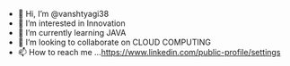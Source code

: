 - 👋 Hi, I’m @vanshtyagi38
- 👀 I’m interested in Innovation 
- 🌱 I’m currently learning JAVA
- 💞️ I’m looking to collaborate on CLOUD COMPUTING 
- 📫 How to reach me ...https://www.linkedin.com/public-profile/settings

<!---
